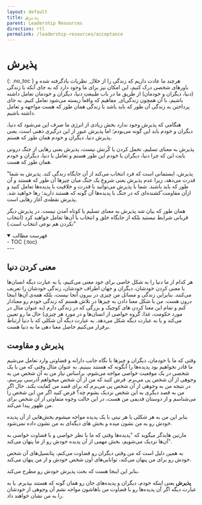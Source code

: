 ```yaml
---
layout: default
title: پذیرش
parent: Leadership Resources
direction: rtl
permalink: /leadership-resources/acceptance
---
```


# پذیرش
{: .no_toc }
هرچند ما عادت داریم که زندگی را از خلال ِ نظریات یادگرفته شده و باورهای شخصی درک کنیم، این امکان نیز برای ما وجود دارد که به جای آنکه با زندگی (دنیا، دیگران و خودمان) از طریق ما در باب طبیعتِ دنیا، دیگران و خودمان تعامل داشته باشیم، با آن همچون زندگی‌ای ِ مفاهیم که واقعاً زیسته می‌شود تعامل کنیم. به جای پرداختن به زندگی آن طور که باید باشد با زندگی همان طور که هست مواجهه و تعامل داشته باشیم.

هنگامی که پذیرش وجود ندارد بخش زیادی از انرژی ما صرف این می‌شود که دنیا، دیگران و خودم باید این گونه می‌بودم؛ اما پذیرش عبور از این درگیری ذهنی است، یعنی پذیرش دنیا، دیگران و خودم همان طور که هستم.

پذیرش به معنای تسلیم، تحمل کردن یا کُرنش نیست، پذیرش یعنی رهایی از جنگ درونی بابت این که چرا دنیا، دیگران یا خودم این طور هستم و تعامل با دنیا، دیگران و خودم همان طور که هست.

"پذیرش، ایستمانی است که فرد انتخاب می‌کند از آن جایگاه زندگی کند. پذیرش به شما قدرت می‌دهد، زیرا عدم پذیرش یعنی شروع یک جنگ میان چیزها آن طور که هستند و آن
طور که باید باشند. شما با پذیرش می‌توانید با قدرت و خلاقیت با پدیده‌ها تعامل کنید و ازآن مقاومت  ُکشنده‌ای که در جنگ با پدیده‌ها آن گونه که هستند دارید؛ رها خواهید شد. پذیرش نقطه‌ی آغاز رهایی است.

همان طور که بیان شد پذیرش به معنای تسلیم یا کوتاه آمدن نیست. در پذیرش دیگر قربانی شرایط نیستید بلکه از جایگاه خلق و انتخاب با آن‌ها تعامل خواهید کرد (انتخاب نکردن هم نوعی انتخاب است.)"



<details open markdown="block">
  <summary>فهرست مطالب</summary>
  - TOC
  {:toc}
</details>
---

## معنی کردن دنیا
هر کدام از ما دنیا را به شکل خاصی برای خود معنی می‌کنیم، یا به عبارت دیگه انسان‌ها با معنی کردن خودشان، دیگران و جهان اطراف خودشان، زندگی خودشان را تعریف می‌کنند. بنابراین زندگی و مسائل من چیزی در بیرون آنجا نیست، بلکه همه‌ی آن‌ها اینجا درون هست. من با شکل معنا دادن به چیزها در تلاش هستم که زندگی خودم رو معنادار کنم و تمام این معنا کردن های کوچیک و بزرگی که در زندگی دارم (به عنوان مثال در مورد حکومت، غذا، گروه خواصی از انسان‌ها و در مورد هر چیزی) حال ما رو تعیین می‌کند و یا به عبارت دیگه شکل می‌دهد. به عبارت دیگه آن شکلی که با دنیا ارتباط برقرار می‌کنیم حاصل معنا دهی ما به دنیا هست.

## پذیرش و مقاومت
وقتی که ما با خودمان، دیگران و چیزها با نگاه جانب دارانه و قضاوتی وارد تعامل می‌شیم ما قادر نخواهیم بود پدیده‌ها را آنگونه که هستند ببینیم. به عنوان مثال وقتی که من با یک شخصی در یک موقعیت خواصی مواجه می‌شوم، براساس نیاز من به آن شخص من به وجوهی از آن شخص پی می‌برم. فرض کنید که من از آن شخص میخواهم آدرسی بپرسم، در نتیجه من به وجوهی از آن شخص پی می‌برم که برای قصد من کفایت بکند. حال اگر من به قصد دیگری به این شخص نزدیک بشوم چه؟ فرض کنید اگر من این شخص را می‌شناسم و از دوستان قدیمی من هست، در این حالت وجوه متفاوتی از آن شخص برای من ظهور پیدا می‌کند.

بنابر این من به هر شکلی با هر نیتی با یک پدیده مواجه میشوم بخش‌هایی از آن پدیده خودش رو به من نشون میده و بخش های دیگه‌ای به من نشون داده نمی‌شود.

مارتین هایدگر میگوید که "پدیده‌ها وقتی که ما با نظر خواصی و با قضاوت خواصی به آن‌ها نزدیک می‌شویم، بخش مهمی از آن پدیده خودش رو از ما پنهان می‌کند".

به همین دلیل است که من وقتی دیگران رو قضاوت می‌کنم، پتانسیل‌های آن شخص خودش رو برای من پنهان می‌کند، توانایی‌های اون شخص خودش و از من پنهان می‌کند.

بنابر این اینجا هست که بحث پذیرش خودش رو مطرح می‌کند.

**پذیرش** یعنی اینکه خودم، دیگران و پدیده‌های جان رو همان گونه که هستند بپذیرم. یا به عبارت دیگه اگر آن پدیده‌ها رو با قضاوت من باهاشون مواجه نشم آن وجوهی از خودشان را به من نشان خواهند داد.



